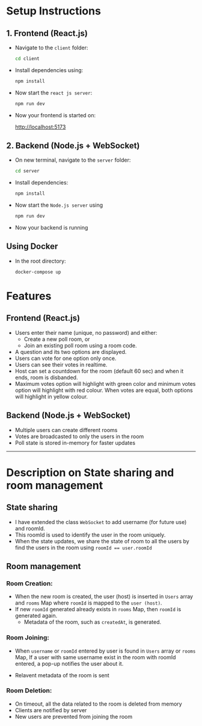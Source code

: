 # Setup Instructions
## 1. Frontend (React.js)
- Navigate to the `client` folder:

    ```bash 
    cd client
    ```
- Install dependencies using:

    ```bash
    npm install
    ```
- Now start the `react js server`:

    ```bash 
    npm run dev
    ```
- Now your frontend is started on:

    [http://localhost:5173](http://localhost:5173)

## 2. Backend (Node.js + WebSocket)
- On new terminal, navigate to the `server` folder:

    ```bash
    cd server
    ```
- Install dependencies:

    ```bash
    npm install
    ```
- Now start the `Node.js server` using

    ```bash
    npm run dev
    ```
- Now your backend is running

## Using Docker
- In the root directory:
  
    ```bash
    docker-compose up
    ```

# Features
## Frontend (React.js)
- Users enter their name (unique, no password) and either:
    - Create a new poll room, or
    - Join an existing poll room using a room code.
- A question and its two options are displayed.
- Users can vote for one option only once.
- Users can see their votes in realtime.
- Host can set a countdown for the room (default 60 sec) and when it ends, room is disbanded.
- Maximum votes option will highlight with green color and minimum votes option will highlight with red colour. When votes are equal, both options will highlight in yellow colour.

## Backend (Node.js + WebSocket)
- Multiple users can create different rooms
- Votes are broadcasted to only the users in the room
- Poll state is stored in-memory for faster updates

---
# Description on State sharing and room management

## State sharing
- I have extended the class `WebSocket` to add username (for future use) and roomId.
- This roomId is used to identify the user in the room uniquely.
- When the state updates, we share the state of room to all the users by find the users in the room using `roomId == user.roomId`

## Room management
### Room Creation:
- When the new room is created, the user (host) is inserted in `Users` array and `rooms` Map where `roomId` is mapped to the `user (host)`.
- If new `roomId` generated already exists in `rooms` Map, then `roomId` is generated again.
    - Metadata of the room, such as `createdAt`, is generated.
### Room Joining:
- When `username` or `roomId` entered by user is found in `Users` array or `rooms` Map, If a user with same username exist in the room with roomId entered, a pop-up notifies the user about it.

- Relavent metadata of the room is sent 
### Room Deletion:
- On timeout, all the data related to the room is deleted from memory 
- Clients are notified by server
- New users are prevented from joining the room
